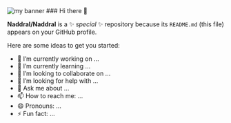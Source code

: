 <img src="https://www.canva.com/design/DAFdLngwC0g/JBmMlFjzsA5OoK-8MKFdgA/view?utm_content=DAFdLngwC0g&utm_campaign=designshare&utm_medium=link&utm_source=publishsharelink" alt="my banner">
### Hi there 👋

**Naddral/Naddral** is a ✨ _special_ ✨ repository because its `README.md` (this file) appears on your GitHub profile.

Here are some ideas to get you started:

- 🔭 I’m currently working on ...
- 🌱 I’m currently learning ...
- 👯 I’m looking to collaborate on ...
- 🤔 I’m looking for help with ...
- 💬 Ask me about ...
- 📫 How to reach me: ...
- 😄 Pronouns: ...
- ⚡ Fun fact: ...
